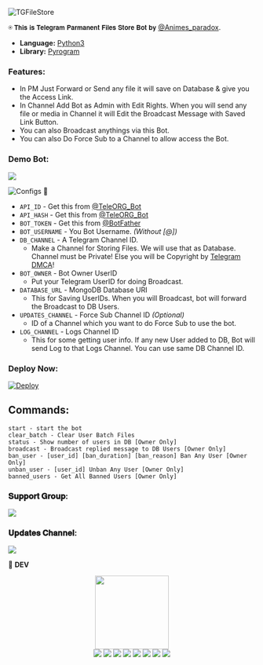 ![TGFileStore](https://telegra.ph/file/d651c7b7943a9702f846d.png)

⍟ 𝗧𝗵𝗶𝘀 𝗶𝘀 𝗧𝗲𝗹𝗲𝗴𝗿𝗮𝗺 𝗣𝗮𝗿𝗺𝗮𝗻𝗲𝗻𝘁 𝗙𝗶𝗹𝗲𝘀 𝗦𝘁𝗼𝗿𝗲 𝗕𝗼𝘁 𝗯𝘆 [@Animes_paradox](https://telegram.dog/spy_radios).

* **Language:** [Python3](https://www.python.org)
* **Library:** [Pyrogram](https://docs.pyrogram.org)

### Features:
- In PM Just Forward or Send any file it will save on Database & give you the Access Link.
- In Channel Add Bot as Admin with Edit Rights. When you will send any file or media in Channel it will Edit the Broadcast Message with Saved Link Button.
- You can also Broadcast anythings via this Bot.
- You can also Do Force Sub to a Channel to allow access the Bot.

### Demo Bot:
<a href="https://t.me/TeleRoid_FileStore_Bot"><img src="https://img.shields.io/badge/Demo-Telegram%20Bot-blue.svg?logo=telegram"></a>

![Configs](https://telegra.ph/file/033408792afc4d4f1f8f6.png) 🤖

- `API_ID` - Get this from [@TeleORG_Bot](https://t.me/TeleORG_Bot)
- `API_HASH` - Get this from [@TeleORG_Bot](https://t.me/TeleORG_Bot)
- `BOT_TOKEN` - Get this from [@BotFather](https://t.me/BotFather)
- `BOT_USERNAME` - You Bot Username. *(Without [@])*
- `DB_CHANNEL` - A Telegram Channel ID.
	- Make a Channel for Storing Files. We will use that as Database. Channel must be Private! Else you will be Copyright by [Telegram DMCA](https://t.me/dmcatelegram)!
- `BOT_OWNER` - Bot Owner UserID
	- Put your Telegram UserID for doing Broadcast.
- `DATABASE_URL` - MongoDB Database URI
	- This for Saving UserIDs. When you will Broadcast, bot will forward the Broadcast to DB Users.
- `UPDATES_CHANNEL` - Force Sub Channel ID *(Optional)*
	- ID of a Channel which you want to do Force Sub to use the bot. 
- `LOG_CHANNEL` - Logs Channel ID
	- This for some getting user info. If any new User added to DB, Bot will send Log to that Logs Channel. You can use same DB Channel ID.

### Deploy Now:
[![Deploy](https://www.herokucdn.com/deploy/button.svg)](https://heroku.com/deploy?template=https://github.com/PredatorHackerzZ/TG-FileStore/tree/shortner)

## Commands:
```
start - start the bot
clear_batch - Clear User Batch Files
status - Show number of users in DB [Owner Only]
broadcast - Broadcast replied message to DB Users [Owner Only]
ban_user - [user_id] [ban_duration] [ban_reason] Ban Any User [Owner Only]
unban_user - [user_id] Unban Any User [Owner Only]
banned_users - Get All Banned Users [Owner Only]
```

### 𝐒𝐮𝐩𝐩𝐨𝐫𝐭 𝐆𝐫𝐨𝐮𝐩:
<a href="https://t.me/TeleRoid14"><img src="https://img.shields.io/badge/Telegram-Join%20Telegram%20Group-green.svg?logo=telegram"></a>
### 𝐔𝐩𝐝𝐚𝐭𝐞𝐬 𝐂𝐡𝐚𝐧𝐧𝐞𝐥:
<a href="https://t.me/TeleRoidGroup"><img src="https://img.shields.io/badge/Telegram-Join%20Telegram%20Channel-yellow.svg?logo=telegram"></a>


👲 <b>DEV</b>

<p align="middle">
<img src="https://wallpapercave.com/wp/wp8674389.jpg" width="150" height="150"><br>
<img src="https://badgen.net/badge/Name/PredatorHackerzZ/FF33FF?icon=awesome&labelColor=0080FF"></a>
<img src="https://badgen.net/badge/Skills/python/Red?icon=terminal&labelColor=blue"></a>
<a href="https://telegram.dog/PredatorHackerzZ"><img src="https://img.shields.io/badge/Telegram-Bot-blue.svg?logo=telegram"></a>
<a href="https://github.com/PredatorHackerzZ"><img src="https://badgen.net/badge/Follow%20on%20/GitHub/80FF00?icon=github&labelColor=Green"></a>
<a href="https://youtu.be/scjlb-TACyQ"><img src="https://img.shields.io/badge/YouTube-Channel-FF3333.svg?logo=youtube&logoColor=FF3333"></a>
<a href="https://twitter.com/Cod3sofAbhi"><img src="https://img.shields.io/badge/Twitter-Follow%20on%20Twitter-informational.svg?logo=twitter"></a>
<a href="https://facebook.com/Abhishek.modi.58173000"><img src="https://img.shields.io/badge/Facebook-Follow%20on%20Facebook-blue.svg?logo=facebook"></a>
<a href="https://www.instagram.com/Cod3sofAbhi"><img src="https://img.shields.io/badge/Instagram-Follow%20on%20Instagram-important.svg?logo=instagram"></a>

